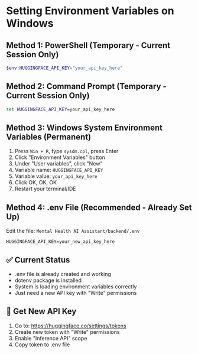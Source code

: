 # Setting Environment Variables on Windows

## Method 1: PowerShell (Temporary - Current Session Only)
```powershell
$env:HUGGINGFACE_API_KEY="your_api_key_here"
```

## Method 2: Command Prompt (Temporary - Current Session Only)
```cmd
set HUGGINGFACE_API_KEY=your_api_key_here
```

## Method 3: Windows System Environment Variables (Permanent)
1. Press `Win + R`, type `sysdm.cpl`, press Enter
2. Click "Environment Variables" button
3. Under "User variables", click "New"
4. Variable name: `HUGGINGFACE_API_KEY`
5. Variable value: `your_api_key_here`
6. Click OK, OK, OK
7. Restart your terminal/IDE

## Method 4: .env File (Recommended - Already Set Up)
Edit the file: `Mental Health AI Assistant/backend/.env`
```
HUGGINGFACE_API_KEY=your_new_api_key_here
```

## ✅ Current Status
- .env file is already created and working
- dotenv package is installed
- System is loading environment variables correctly
- Just need a new API key with "Write" permissions

## 🔑 Get New API Key
1. Go to: https://huggingface.co/settings/tokens
2. Create new token with "Write" permissions
3. Enable "Inference API" scope
4. Copy token to .env file